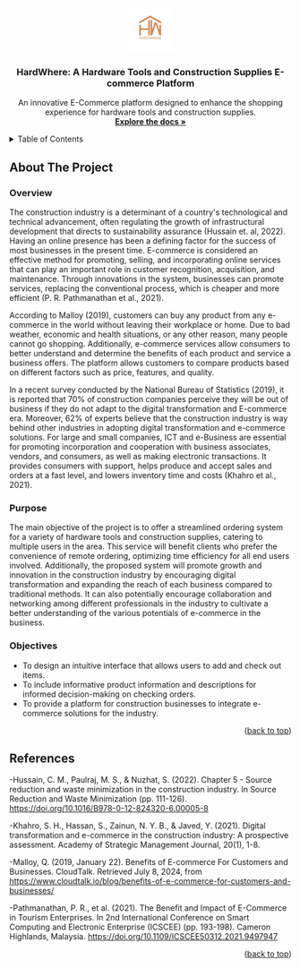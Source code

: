 <!-- PROJECT LOGO -->
<br />
<div align="center">
  <a href="https://github.com/JustinRyanFlores/flutterapp.git">
    <img src="assets/logo.png" alt="Logo" width="80" height="80">
  </a>
  <h3 align="center">HardWhere: A Hardware Tools and Construction Supplies E-commerce Platform</h3>
  <p align="center">
    An innovative E-Commerce platform designed to enhance the shopping experience for hardware tools and construction supplies.
    <br />
    <a href="https://github.com/JustinRyanFlores/flutterapp.git"><strong>Explore the docs »</strong></a>
    <br />
  </p>
</div>

<!-- TABLE OF CONTENTS -->
<details>
  <summary>Table of Contents</summary>
  <ol>
    <li>
      <a href="#about-the-project">About The Project</a>
      <ul>
        <li><a href="#overview">Overview</a></li>
        <li><a href="#purpose">Purpose</a></li>
        <li><a href="#objectives">Objectives</a></li>
      </ul>
    </li>
    <li>
      <a href="#references">References</a>
    </li>
  </ol>
</details>

<!-- ABOUT THE PROJECT -->
## About The Project

### Overview
The construction industry is a determinant of a country's technological and technical advancement, often regulating the growth of infrastructural development that directs to sustainability assurance (Hussain et. al, 2022). Having an online presence has been a defining factor for the success of most businesses in the present time. E-commerce is considered an effective method for promoting, selling, and incorporating online services that can play an important role in customer recognition, acquisition, and maintenance. Through innovations in the system, businesses can promote services, replacing the conventional process, which is cheaper and more efficient (P. R. Pathmanathan et al., 2021).

According to Malloy (2019), customers can buy any product from any e-commerce in the world without leaving their workplace or home. Due to bad weather, economic and health situations, or any other reason, many people cannot go shopping. Additionally, e-commerce services allow consumers to better understand and determine the benefits of each product and service a business offers. The platform allows customers to compare products based on different factors such as price, features, and quality.

In a recent survey conducted by the National Bureau of Statistics (2019), it is reported that 70% of construction companies perceive they will be out of business if they do not adapt to the digital transformation and E-commerce era. Moreover, 62% of experts believe that the construction industry is way behind other industries in adopting digital transformation and e-commerce solutions. For large and small companies, ICT and e-Business are essential for promoting incorporation and cooperation with business associates, vendors, and consumers, as well as making electronic transactions. It provides consumers with support, helps produce and accept sales and orders at a fast level, and lowers inventory time and costs (Khahro et al., 2021).

### Purpose
The main objective of the project is to offer a streamlined ordering system for a variety of hardware tools and construction supplies, catering to multiple users in the area. This service will benefit clients who prefer the convenience of remote ordering, optimizing time efficiency for all end users involved. Additionally, the proposed system will promote growth and innovation in the construction industry by encouraging digital transformation and expanding the reach of each business compared to traditional methods. It can also potentially encourage collaboration and networking among different professionals in the industry to cultivate a better understanding of the various potentials of e-commerce in the business.

### Objectives
- To design an intuitive interface that allows users to add and check out items.
- To include informative product information and descriptions for informed decision-making on checking orders.
- To provide a platform for construction businesses to integrate e-commerce solutions for the industry.

<p align="right">(<a href="#readme-top">back to top</a>)</p>

<!-- ACKNOWLEDGMENTS -->
## References

-Hussain, C. M., Paulraj, M. S., & Nuzhat, S. (2022). Chapter 5 - Source reduction and waste minimization in the construction industry. In Source Reduction and Waste Minimization (pp. 111-126). https://doi.org/10.1016/B978-0-12-824320-6.00005-8

-Khahro, S. H., Hassan, S., Zainun, N. Y. B., & Javed, Y. (2021). Digital transformation and e-commerce in the construction industry: A prospective assessment. Academy of Strategic Management Journal, 20(1), 1-8.

-Malloy, Q. (2019, January 22). Benefits of E-commerce For Customers and Businesses. CloudTalk. Retrieved July 8, 2024, from https://www.cloudtalk.io/blog/benefits-of-e-commerce-for-customers-and-businesses/

-Pathmanathan, P. R., et al. (2021). The Benefit and Impact of E-Commerce in Tourism Enterprises. In 2nd International Conference on Smart Computing and Electronic Enterprise (ICSCEE) (pp. 193-198). Cameron Highlands, Malaysia. https://doi.org/10.1109/ICSCEE50312.2021.9497947


<p align="right">(<a href="#readme-top">back to top</a>)</p>
